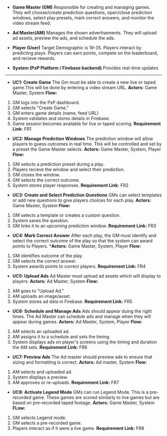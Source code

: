 - **Game Master (GM)**
     Responsible for creating and managing games. They will choose/create prediction questions, open/close prediction windows, select         play presets, mark correct answers, and monitor the video stream feed.

- **Ad Master(AM)**
     Manages the shown advertisements. They will upload ad assets, preview the ads, and schedule the ads.

- **Player (User)**
     Target Demographic is 19-35. Players interact by predicting plays. Players can earn points, compete on the leaderboard, and recieve      rewards.

- **System (PxP Platform / Firebase backend)**
     Provides real-time updates

---

- **UC1: Create Game**
The Gm must be able to create a new live or taped game.This will be done by entering a video stream URL.
**Actors:** Game Master, System
**Flow:**
1. GM logs into the PxP dashboard.
2. GM selects "Create Game."
3. GM enters game details (name, feed URL)
4. System validates and stores details in Firebase.
5. Game session becomes available for live or taped scoring.
**Requirement Link:** FR1

- **UC2: Manage Prediction Windows**
The prediction window will allow players to guess outcomes in real time. This will be controlled and set by a preset the Game Master selects. 
**Actors:** Game Master, System, Player
**Flow:**
1. GM selects a prediction preset during a play.
2. Players recieve the window and select their prediction.
3. GM closes the window.
4. GM selects the correct outcome.
5. System stores player responses.
**Requirement Link:** FR2

- **UC3: Create and Select Prediction Questions**
GMs can select templates or add new questions to give players choices for each play.
**Actors:** Game Master, System
**Flow:**
1. GM selects a template or creates a custom question.
2. System saves the question.
3. GM links it to an upcoming prediction window.
**Requirement Link:** FR3

- **UC4: Mark Correct Answer**
After each play, the GM must identify and select the correct outcome of the play so that the system can award points to Players. 
***Actors:** Game Master, System, Player
**Flow:**
1. GM identifies outcome of the play.
2. GM selects the correct answer.
3. System awards points to correct players.
**Requirement Link:** FR4

- **UC5: Upload Ads**
Ad Master must upload ad assets which will display to players. 
**Actors:** Ad Master, System
**Flow:**
1. AM goes to "Upload Ad."
2. AM uploads an image/asset.
3. System stores ad data in Firebase.
**Requirement Link:** FR5

- **UC6: Schedule and Manage Ads**
Ads should appear duing the right times. The Ad Master can schedule ads and manage when they will appear during games. 
**Actors:** Ad Master, System, Player
**Flow:**
1. AM selects an uploaded ad. 
2. AM assigns it to a schedule and sets the timing.
3. System displays ads on player's screens using the timing and duration the AM sets.
**Requirement Link:** FR6

- **UC7: Preview Ads**
The Ad master should preview ads to ensure that sizing and formatting is correct.
**Actors:** Ad master, System
**Flow:**
1. AM selects and uploaded ad. 
2. System displays a preview.
3. AM approves or re-uploads.
**Requirement Link:** FR7

- **UC8: Activate Legend Mode**
GMs can run Legend Mode. This is a pre-recorded game. These games are scored similarly to live games but are based on pre-recorded taped footage. 
**Actors:** Game Master, System
**FLow:**
1. GM selects Legend mode.
2. GM selects a pre-recorded game.
3. Players interact as if it were a live game.
**Requirement Link:** FR8
